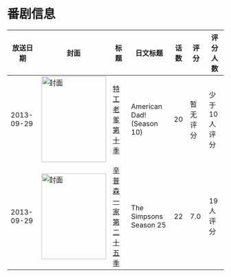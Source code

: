 # 番剧信息

|放送日期|封面|标题|日文标题|话数|评分|评分人数|
|---|---|---|---|---|---|---|
|2013-09-29|<img src="https://lain.bgm.tv/pic/cover/c/8f/72/126714_4NVD3.jpg" alt="封面" style="width:150px;height:200px;object-fit:cover;">|[特工老爹 第十季](https://bangumi.tv/subject/126714)|American Dad! (Season 10)|20|暂无评分|少于10人评分|
|2013-09-29|<img src="https://lain.bgm.tv/pic/cover/c/c8/e8/87251_oz8we.jpg" alt="封面" style="width:150px;height:200px;object-fit:cover;">|[辛普森一家 第二十五季](https://bangumi.tv/subject/87251)|The Simpsons Season 25|22|7.0|19人评分|
